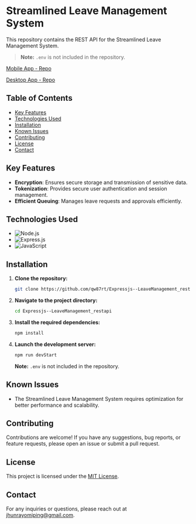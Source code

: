 # Streamlined Leave Management System

This repository contains the REST API for the Streamlined Leave Management System.

  > **Note:** `.env` is not included in the repository.


[Mobile App - Repo](https://github.com/qw87rt/ReactNative--LeaveManagement) 

[Desktop App - Repo](https://github.com/qw87rt/VB.NET--LeaveManagementPC/blob/main/README.md)

## Table of Contents

- [Key Features](#key-features)
- [Technologies Used](#technologies-used)
- [Installation](#installation)
- [Known Issues](#known-issues)
- [Contributing](#contributing)
- [License](#license)
- [Contact](#contact)

## Key Features

- **Encryption**: Ensures secure storage and transmission of sensitive data.
- **Tokenization**: Provides secure user authentication and session management.
- **Efficient Queuing**: Manages leave requests and approvals efficiently.

## Technologies Used

- ![Node.js](https://img.shields.io/badge/Node.js-339933?style=for-the-badge&logo=nodedotjs&logoColor=white)
- ![Express.js](https://img.shields.io/badge/Express.js-000000?style=for-the-badge&logo=express&logoColor=white)
- ![JavaScript](https://img.shields.io/badge/JavaScript-F7DF1E?style=for-the-badge&logo=javascript&logoColor=black)

## Installation

1. **Clone the repository:**
   ```sh
   git clone https://github.com/qw87rt/Expressjs--LeaveManagement_restapi
   ```

2. **Navigate to the project directory:**
   ```sh
   cd Expressjs--LeaveManagement_restapi
   ```

3. **Install the required dependencies:**
   ```sh
   npm install
   ```

4. **Launch the development server:**
   ```sh
   npm run devStart
   ```
   **Note:** `.env` is not included in the repository.

## Known Issues

- The Streamlined Leave Management System requires optimization for better performance and scalability.


## Contributing

Contributions are welcome! If you have any suggestions, bug reports, or feature requests, please open an issue or submit a pull request.

## License

This project is licensed under the [MIT License](LICENSE).

## Contact

For any inquiries or questions, please reach out at [jhunrayomiping@gmail.com](mailto:jhunrayomiping@gmail.com).
